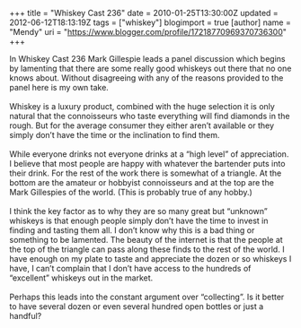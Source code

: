 +++
title = "Whiskey Cast 236"
date = 2010-01-25T13:30:00Z
updated = 2012-06-12T18:13:19Z
tags = ["whiskey"]
blogimport = true 
[author]
	name = "Mendy"
	uri = "https://www.blogger.com/profile/17218770969370736300"
+++

In Whiskey Cast 236 Mark Gillespie leads a panel discussion which begins by lamenting that there are some really good whiskeys out there that no one knows about. Without disagreeing with any of the reasons provided to the panel here is my own take.<br /> <br />Whiskey is a luxury product, combined with the huge selection it is only natural that the connoisseurs who taste everything will find diamonds in the rough. But for the average consumer they either aren’t available or they simply don’t have the time or the inclination to find them.<br /> <br />While everyone drinks not everyone drinks at a “high level” of appreciation. I believe that most people are happy with whatever the bartender puts into their drink. For the rest of the work there is somewhat of a triangle. At the bottom are the amateur or hobbyist connoisseurs and at the top are the Mark Gillespies of the world. (This is probably true of any hobby.)<br /> <br />I think the key factor as to why they are so many great but “unknown” whiskeys is that enough people simply don’t have the time to invest in finding and tasting them all. I don’t know why this is a bad thing or something to be lamented. The beauty of the internet is that the people at the top of the triangle can pass along these finds to the rest of the world. I have enough on my plate to taste and appreciate the dozen or so whiskeys I have, I can’t complain that I don’t have access to the hundreds of “excellent” whiskeys out in the market.<br /> <br />Perhaps this leads into the constant argument over “collecting”. Is it better to have several dozen or even several hundred open bottles or just a handful?<br /><br /><br /><br />
